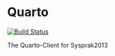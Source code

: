 Quarto
======

[![Build Status](https://travis-ci.org/pc-coholic/Quarto.png?branch=master)](https://travis-ci.org/pc-coholic/Quarto)

The Quarto-Client for Sysprak2013
